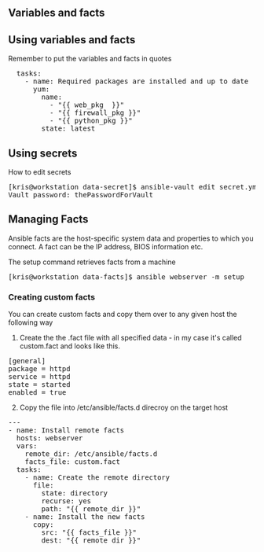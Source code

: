## Variables and facts


## Using variables and facts
Remember to put the variables and facts in quotes
<pre>
  tasks:
    - name: Required packages are installed and up to date
      yum:
        name:
          - "{{ web_pkg  }}"
          - "{{ firewall_pkg }}"
          - "{{ python_pkg }}"
        state: latest
</pre>


## Using secrets
How to edit secrets

<pre>
[kris@workstation data-secret]$ ansible-vault edit secret.yml
Vault password: thePasswordForVault
</pre>


## Managing Facts
Ansible facts are the host-specific system data and properties to which you connect. A fact can be the IP address, BIOS information etc.

The setup command retrieves facts from a machine
<pre>
[kris@workstation data-facts]$ ansible webserver -m setup
</pre>

### Creating custom facts
You can create custom facts and copy them over to any given host the following way

1. Create the the .fact file with all specified data - in my case it's called custom.fact and looks like this.
<pre>
[general]
package = httpd
service = httpd
state = started
enabled = true
</pre> 

2. Copy the file into /etc/ansible/facts.d direcroy on the target host
<pre>
---
- name: Install remote facts
  hosts: webserver
  vars:
    remote_dir: /etc/ansible/facts.d
    facts_file: custom.fact
  tasks:
    - name: Create the remote directory
      file:
        state: directory
        recurse: yes
        path: "{{ remote_dir }}"
    - name: Install the new facts
      copy:
        src: "{{ facts_file }}"
        dest: "{{ remote_dir }}"
</pre>
